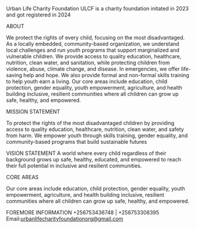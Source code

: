 Urban Life Charity Foundation
ULCF is a charity foundation initated in 2023 and got registered in 2024

ABOUT

We protect the rights of every child, focusing on the most disadvantaged. As a 
locally embedded, community-based organization, we understand local challenges and run
youth programs that support marginalized and vulnerable children. We provide access to 
quality education, healthcare, nutrition, clean water, and sanitation, while protecting 
children from violence, abuse, climate change, and disease. In emergencies, we offer life-saving
help and hope. We also provide formal and non-formal skills training to help youth earn a living. 
Our core areas include education, 
child protection, gender equality, youth empowerment, agriculture, and health building inclusive, 
resilient communities where all children can grow up safe, healthy, and empowered.

MISSION STATEMENT

To protect the rights of the most disadvantaged children by providing access to quality education, healthcare,
nutrition, clean water, and safety from harm. We empower youth through skills training, gender equality,
and community-based programs that build sustainable futures

VISION STATEMENT
A world where every child regardless of their background grows up safe, healthy, educated, and
empowered to reach their full potential in inclusive and resilient communities.

CORE AREAS

Our core areas include education, child protection, gender equality, youth empowerment, agriculture, and health 
building inclusive, resilient communities where all children can grow up safe, healthy, and empowered.

FOREMORE INFORMATION
+256753436748 | +256753308395
Email:urbanlifecharityfoundationorg@gmail.com
